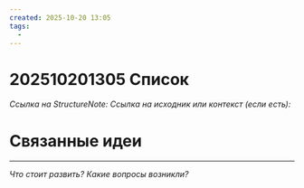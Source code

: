 ```yaml
---
created: 2025-10-20 13:05
tags:
  - 
---
```

# 202510201305 Список

*Ссылка на StructureNote:*
*Ссылка на исходник или контекст (если есть):* 

# Связанные идеи

---

*Что стоит развить? Какие вопросы возникли?*